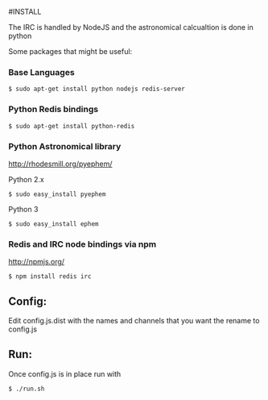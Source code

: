 #INSTALL

The IRC is handled by NodeJS and the astronomical calcualtion is done in python

Some packages that might be useful:

### Base Languages

    $ sudo apt-get install python nodejs redis-server

### Python Redis bindings

    $ sudo apt-get install python-redis

### Python Astronomical library

http://rhodesmill.org/pyephem/

Python 2.x

    $ sudo easy_install pyephem

Python 3

    $ sudo easy_install ephem

### Redis and IRC node bindings via npm

http://npmjs.org/

    $ npm install redis irc

## Config:

Edit config.js.dist with the names and channels that you want the rename to config.js

## Run:

Once config.js is in place run with

    $ ./run.sh
